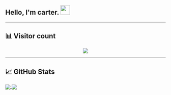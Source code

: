 <h2> Hello, I'm carter. <img src="https://raw.githubusercontent.com/MartinHeinz/MartinHeinz/master/wave.gif" width="30px"></h2>



<!-- <img src="https://media.giphy.com/media/WUlplcMpOCEmTGBtBW/giphy.gif" width="50"> Learning Javascript and Chrome Extension development. -->

<!-- <img src="https://media.giphy.com/media/VgCDAzcKvsR6OM0uWg/giphy.gif" width="50">Started as an jailbreak iOS developer but time changed me to a web developer. I'm interested HTML, Javascript, Applescript and Linux Shell. -->

---
## 📊 Visitor count
<p align="center">
  <img src="https://profile-counter.glitch.me/johe123qwe/count.svg" />
</p>

---
## &#x1f4c8; GitHub Stats
<a href="https://github.com/johe123qwe/">
  <img align="center" src="https://github-readme-stats.anuraghazra1.vercel.app/api/top-langs/?username=johe123qwe&line_height=27&layout=compact&theme=chartreuse-dark" />
</a>
<a href="https://github.com/johe123qwe/">
  <img align="center" src="https://github-readme-stats.anuraghazra1.vercel.app/api?username=johe123qwe&show_icons=true&line_height=20&include_all_commits=true&theme=chartreuse-dark&count_private=true" />
</a>
